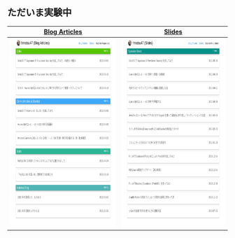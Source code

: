 ## ただいま実験中

| **[Blog Articles](https://hmatsu47.github.io/create-readme/)** | **[Slides](https://hmatsu47.github.io/create-readme/?route=slides)** |
|---|---|
| <a href="https://hmatsu47.github.io/create-readme/"><img src="https://github.com/hmatsu47/create-readme/blob/main/docs/blog.png" alt="blog" title="blog" width="392" height="432"></a> | <a href="https://hmatsu47.github.io/create-readme/?route=slides"><img src="https://github.com/hmatsu47/create-readme/blob/main/docs/slides.png" alt="slides" title="slides" width="392" height="432"></a> |

